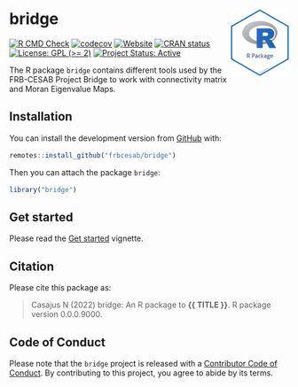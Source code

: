 
<!-- README.md is generated from README.Rmd. Please edit that file -->

# bridge <img src="man/figures/package-sticker.png" align="right" style="float:right; height:120px;"/>

<!-- badges: start -->

[![R CMD
Check](https://github.com/frbcesab/bridge/actions/workflows/R-CMD-check.yaml/badge.svg)](https://github.com/frbcesab/bridge/actions/workflows/R-CMD-check.yaml)
[![codecov](https://codecov.io/gh/FRBCesab/bridge/branch/main/graph/badge.svg?token=JPXXVNMAJ0)](https://codecov.io/gh/FRBCesab/bridge)
[![Website](https://github.com/frbcesab/bridge/actions/workflows/pkgdown.yaml/badge.svg)](https://github.com/frbcesab/bridge/actions/workflows/pkgdown.yaml)
[![CRAN
status](https://www.r-pkg.org/badges/version/bridge)](https://CRAN.R-project.org/package=bridge)
[![License: GPL (\>=
2)](https://img.shields.io/badge/License-GPL%20%28%3E%3D%202%29-blue.svg)](https://choosealicense.com/licenses/gpl-2.0/)
[![Project Status:
Active](https://www.repostatus.org/badges/latest/active.svg)](https://www.repostatus.org/#active)
<!-- badges: end -->

The R package `bridge` contains different tools used by the FRB-CESAB
Project Bridge to work with connectivity matrix and Moran Eigenvalue
Maps.

## Installation

You can install the development version from
[GitHub](https://github.com/) with:

``` r
remotes::install_github("frbcesab/bridge")
```

Then you can attach the package `bridge`:

``` r
library("bridge")
```

## Get started

Please read the [Get
started](https://frbcesab.github.io/bridge/articles/bridge.html)
vignette.

## Citation

Please cite this package as:

> Casajus N (2022) bridge: An R package to **{{ TITLE }}**. R package
> version 0.0.0.9000.

## Code of Conduct

Please note that the `bridge` project is released with a [Contributor
Code of
Conduct](https://contributor-covenant.org/version/2/0/CODE_OF_CONDUCT.html).
By contributing to this project, you agree to abide by its terms.
